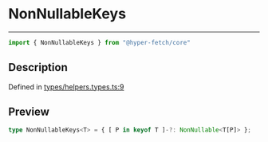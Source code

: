 

# NonNullableKeys

<div class="api-docs__separator" data-reactroot="">

---

</div><div class="api-docs__import" data-reactroot="">

```ts
import { NonNullableKeys } from "@hyper-fetch/core"
```

</div><div class="api-docs__section">

## Description

</div><div class="api-docs__description"><span class="api-docs__do-not-parse">



</span></div><p class="api-docs__definition">

Defined in [types/helpers.types.ts:9](https://github.com/BetterTyped/hyper-fetch/blob/4197368e/packages/core/src/types/helpers.types.ts#L9)

</p><div class="api-docs__section">

## Preview

</div><div class="api-docs__preview type single">

```ts
type NonNullableKeys<T> = { [ P in keyof T ]-?: NonNullable<T[P]> };
```

</div>